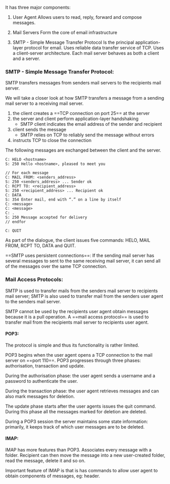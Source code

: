 It has three major components:
1. User Agent
	Allows users to read, reply, forward and compose messages.

2. Mail Servers
	Form the core of email infrastructure

3. SMTP - Simple Message Transfer Protocol
	Is the principal application-layer protocol for email. Uses reliable data transfer service of TCP. Uses a client-server architecture. Each mail server behaves as both a client and a server.


### SMTP - Simple Message Transfer Protocol:
SMTP transfers messages from senders mail servers to the recipients mail server. 

We will take a closer look at how SMTP transfers a message from a sending mail server to a receiving mail server.

1. the client creates a ==TCP connection on port 25== at the server
2. the server and client perform application-layer handshaking
	- SMTP client indicates the email address of the sender and recipient
3. client sends the message 
	- SMTP relies on TCP to reliably send the message without errors
4. instructs TCP to close the connection


The following messages are exchanged between the client and the server.
```
C: HELO <hostname>  
S: 250 Hello <hostname>, pleased to meet you  

// For each message
C: MAIL FROM: <senders_address>  
S: 250 <senders_address> ... Sender ok  
C: RCPT TO: <recipient_address>  
S: 250 <recipient_address> ... Recipient ok  
C: DATA  
S: 354 Enter mail, end with “.” on a line by itself 
C: <message>  
C: <message>  
C: .  
S: 250 Message accepted for delivery
// endfor

C: QUIT
```

As part of the dialogue, the client issues five commands:
HELO, MAIL FROM, RCPT TO, DATA and QUIT.

==SMTP uses persistent connections==: If the sending mail server has several messages to sent to the same receiving mail server, it can send all of the messages over the same TCP connection.


### Mail Access Protocols:
SMTP is used to transfer mails from the senders mail server to recipients mail server; SMTP is also used to transfer mail from the senders user agent to the senders mail server.

SMTP cannot be used by the recipients user agent obtain messages because it is a pull operation. A ==mail access protocol== is used to transfer mail from the recipients mail server to recipients user agent.

#### POP3:
The protocol is simple and thus its functionality is rather limited.

POP3 begins when the user agent opens a TCP connection to the mail server on ==port 110==. POP3 progresses through three phases: authorisation, transaction and update.

During the authorisation phase: the user agent sends a username and a password to authenticate the user. 

During the transaction phase: the user agent retrieves messages and can also mark messages for deletion. 

The update phase starts after the user agents issues the quit command. During this phase all the messages marked for deletion are deleted.

During a POP3 session the server maintains some state information: primarily, it keeps track of which user messages are to be deleted.

#### IMAP:
IMAP has more features than POP3. Associates every message with a folder. Recipient can then move the message into a new user-created folder, read the message, delete it and so on.

Important feature of IMAP is that is has commands to allow user agent to obtain components of messages, eg: header. 
